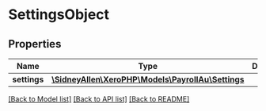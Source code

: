 # SettingsObject

## Properties
Name | Type | Description | Notes
------------ | ------------- | ------------- | -------------
**settings** | [**\SidneyAllen\XeroPHP\Models\PayrollAu\Settings**](Settings.md) |  | [optional] 

[[Back to Model list]](../README.md#documentation-for-models) [[Back to API list]](../README.md#documentation-for-api-endpoints) [[Back to README]](../README.md)



